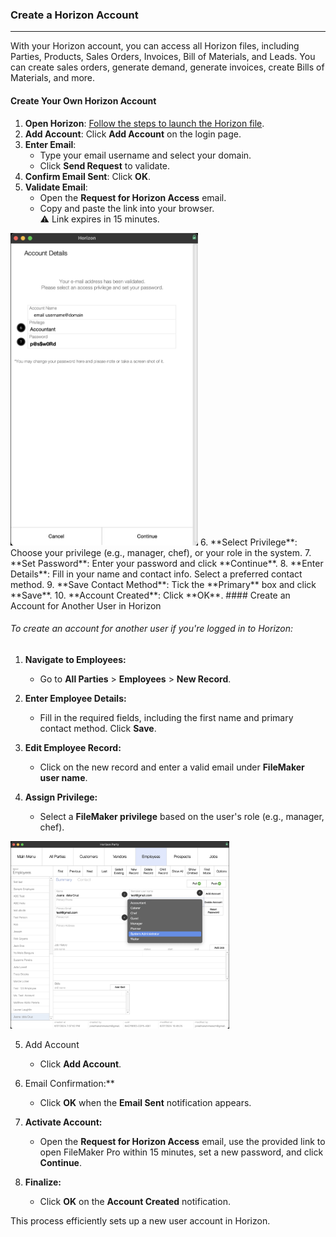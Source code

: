 ### Create a Horizon Account
_________________________
With your Horizon account, you can access all Horizon files, including Parties, Products, Sales Orders, Invoices, Bill of Materials, and Leads. You can create sales orders, generate demand, generate invoices, create Bills of Materials, and more.
#### Create Your Own Horizon Account

1. **Open Horizon**: [Follow the steps to launch the Horizon file](I.%20Launch%20Horizon%20File.md).
2. **Add Account**: Click **Add Account** on the login page.
3. **Enter Email**:
    - Type your email username and select your domain.
    - Click **Send Request** to validate.
4. **Confirm Email Sent**: Click **OK**.
5. **Validate Email**:
    - Open the **Request for Horizon Access** email.
    - Copy and paste the link into your browser. <br>
    ⚠️ Link expires in 15 minutes.

<img src="https://github.com/Fx-Professional-Services/HorizonDocs/blob/main/assets/1_create_your_own_horizon_account.png" width="300" height="500">
6. **Select Privilege**: Choose your privilege (e.g., manager, chef), or your role in the system. 
7. **Set Password**: Enter your password and click **Continue**.
8. **Enter Details**: Fill in your name and contact info. Select a preferred contact method.
9. **Save Contact Method**: Tick the **Primary** box and click **Save**.
10. **Account Created**: Click **OK**.
#### Create an Account for Another User in Horizon

###### To create an account for another user if you're logged in to Horizon:

1. **Navigate to Employees:**
    
    - Go to **All Parties** > **Employees** > **New Record**.
2. **Enter Employee Details:**
    
    - Fill in the required fields, including the first name and primary contact method. Click **Save**.
3. **Edit Employee Record:**
    
    - Click on the new record and enter a valid email under **FileMaker user name**.
4. **Assign Privilege:**
    
    - Select a **FileMaker privilege** based on the user's role (e.g., manager, chef). 

<img src="https://github.com/Fx-Professional-Services/HorizonDocs/blob/main/assets/2_create_account_for_another_user.png" width="350" height="300">

5. Add Account
	* Click **Add Account**.

6. Email Confirmation:**
    
    - Click **OK** when the **Email Sent** notification appears.
7. **Activate Account:**
    
    - Open the **Request for Horizon Access** email, use the provided link to open FileMaker Pro within 15 minutes, set a new password, and click **Continue**.
8. **Finalize:**
    
    - Click **OK** on the **Account Created** notification.

This process efficiently sets up a new user account in Horizon.